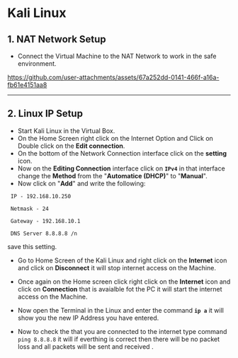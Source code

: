 # Kali Linux


## 1. NAT Network Setup 

- Connect the Virtual Machine to the NAT Network to work in the safe environment.

https://github.com/user-attachments/assets/67a252dd-0141-466f-a16a-fb61e4151aa8

---


## 2. Linux IP Setup 

- Start Kali Linux in the Virtual Box.
- On the Home Screen right click on the Internet Option and Click on Double click on the **Edit connection**.
- On the bottom of the Network Connection interface click on the **setting** icon.
- Now on the **Editing Connection** interface click on **`IPv4`** in that interface change the **Method** from the "**Automatice (DHCP)**" to "**Manual**".
- Now click on "**Add**" and write the following:
 ```
  IP - 192.168.10.250 
```
```
 Netmask - 24
```
```
 Gateway - 192.168.10.1
```
```
 DNS Server 8.8.8.8 /n
```
 save this setting.

- Go to Home Screen of the Kali Linux and right click on the **Internet** icon and click on **Disconnect**
   it will stop internet access on the Machine.
  
- Once again on the Home screen click  right click on the **Internet** icon and click on **Connection**
  that is avaialble fot the PC it will start the internet access on the Machine.

- Now open the Terminal in the Linux and enter the command **`ip a`** it will show you the new IP Address you have entered.
- Now to check the that you are connected to the internet type command `ping 8.8.8.8` it will if everthing is correct then
   there will be no packet loss and all packets will be sent and received .
   
